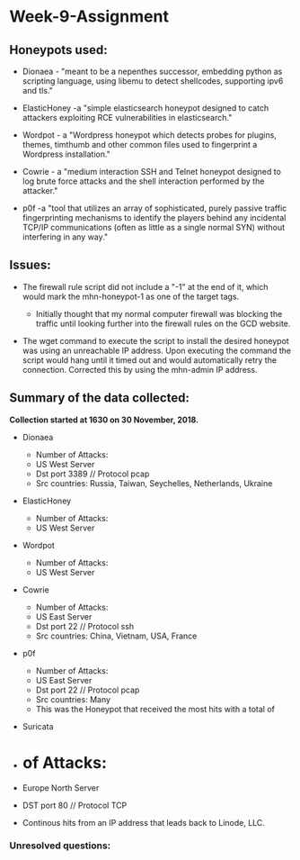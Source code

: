 # Week-9-Assignment

## Honeypots used:

- Dionaea - "meant to be a nepenthes successor, embedding python as scripting language, using libemu to detect shellcodes, supporting ipv6 and tls."

- ElasticHoney -a "simple elasticsearch honeypot designed to catch attackers exploiting RCE vulnerabilities in elasticsearch."

- Wordpot - a "Wordpress honeypot which detects probes for plugins, themes, timthumb and other common files used to fingerprint a Wordpress installation."

- Cowrie - a "medium interaction SSH and Telnet honeypot designed to log brute force attacks and the shell interaction performed by the attacker."

- p0f -a "tool that utilizes an array of sophisticated, purely passive traffic fingerprinting mechanisms to identify the players behind any incidental TCP/IP communications (often as little as a single normal SYN) without interfering in any way."

## Issues:

- The firewall rule script did not include a "-1" at the end of it, which would mark the mhn-honeypot-1 as one of the target tags.
  - Initially thought that my normal computer firewall was blocking the traffic until looking further into the firewall rules on the GCD website.

- The wget command to execute the script to install the desired honeypot was using an unreachable IP address. Upon executing the command the script would hang until it timed out and would automatically retry the connection. Corrected this by using the mhn-admin IP address.

## Summary of the data collected:

**Collection started at 1630 on 30 November, 2018.**

- Dionaea
  - Number of Attacks: 
  - US West Server
  - Dst port 3389 // Protocol pcap
  - Src countries: Russia, Taiwan, Seychelles, Netherlands, Ukraine

- ElasticHoney
  - Number of Attacks: 
  - US West Server

- Wordpot
  - Number of Attacks: 
  - US West Server

- Cowrie
  - Number of Attacks: 
  - US East Server
  - Dst port 22 // Protocol ssh
  - Src countries: China, Vietnam, USA, France

- p0f
  - Number of Attacks: 
  - US East Server
  - Dst port 22 // Protocol pcap
  - Src countries: Many
  - This was the Honeypot that received the most hits with a total of
  
 - Suricata
  - # of Attacks:
  - Europe North Server
  - DST port 80 // Protocol TCP
  - Continous hits from an IP address that leads back to Linode, LLC.

### Unresolved questions:
